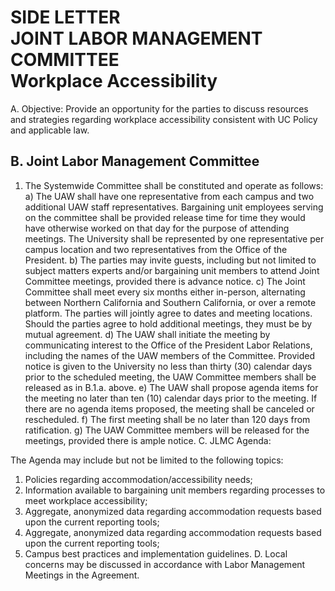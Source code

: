 # SIDE LETTER <br> JOINT LABOR MANAGEMENT <br> COMMITTEE <br> Workplace Accessibility 

A. Objective: Provide an opportunity for the parties to discuss resources and strategies regarding workplace accessibility consistent with UC Policy and applicable law.

## B. Joint Labor Management Committee

1. The Systemwide Committee shall be constituted and operate as follows:
a) The UAW shall have one representative from each campus and two additional UAW staff representatives. Bargaining unit employees serving on the committee shall be provided release time for time they would have otherwise worked on that day for the purpose of attending meetings. The University shall be represented by one representative per campus location and two representatives from the Office of the President.
b) The parties may invite guests, including but not limited to subject matters experts and/or bargaining unit members to attend Joint Committee meetings, provided there is advance notice.
c) The Joint Committee shall meet every six months either in-person, alternating between Northern California and Southern California, or over a remote platform. The parties will jointly agree to dates and meeting locations. Should the parties agree to hold additional meetings, they must be by mutual agreement.
d) The UAW shall initiate the meeting by communicating interest to the Office of the President Labor Relations, including the names of the UAW members of the Committee. Provided notice is given to the University no less than thirty (30) calendar days prior to the scheduled meeting, the UAW Committee members shall be released as in B.1.a. above.
e) The UAW shall propose agenda items for the meeting no later than ten (10) calendar days prior to the meeting. If there are no agenda items proposed, the meeting shall be canceled or rescheduled.
f) The first meeting shall be no later than 120 days from ratification.
g) The UAW Committee members will be released for the meetings, provided there is ample notice.
C. JLMC Agenda:

The Agenda may include but not be limited to the following topics:

1. Policies regarding accommodation/accessibility needs;
2. Information available to bargaining unit members regarding processes to meet workplace accessibility;
3. Aggregate, anonymized data regarding accommodation requests based upon the current reporting tools;
4. Aggregate, anonymized data regarding accommodation requests based upon the current reporting tools;
5. Campus best practices and implementation guidelines.
D. Local concerns may be discussed in accordance with Labor Management Meetings
in the Agreement.
